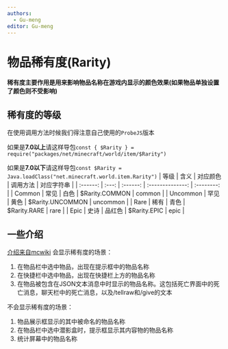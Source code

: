 ```yaml
---
authors:
  - Gu-meng
editor: Gu-meng
---
```

# 物品稀有度(Rarity)
**稀有度主要作用是用来影响物品名称在游戏内显示的颜色效果(如果物品单独设置了颜色则不受影响)**
## 稀有度的等级
在使用调用方法时候我们得注意自己使用的`ProbeJS`版本

如果是**7.0以上**请这样导包`const { $Rarity } = require("packages/net/minecraft/world/item/$Rarity")`

如果是**7.0以下**请这样导包`const $Rarity = Java.loadClass("net.minecraft.world.item.Rarity")`
|   等级   | 含义  | 对应颜色 |     调用方法     | 对应字符串 |
| :------: | :---: | :------: | :--------------: | :--------: |
|  Common  | 常见  |   白色   |  $Rarity.COMMON  |   common   |
| Uncommon | 罕见  |   黄色   | $Rarity.UNCOMMON |  uncommon  |
|   Rare   | 稀有  |   青色   |   $Rarity.RARE   |    rare    |
|   Epic   | 史诗  |  品红色  |   $Rarity.EPIC   |    epic    |

## 一些介绍
[介绍来自mcwiki](https://zh.minecraft.wiki/w/%E7%A8%80%E6%9C%89%E5%BA%A6?variant=zh-cn)
会显示稀有度的场景：
1. 在物品栏中选中物品，出现在提示框中的物品名称
2. 在快捷栏中选中物品，出现在快捷栏上方的物品名称
3. 在物品被包含在JSON文本消息中时显示的物品名称。这包括死亡界面中的死亡消息，聊天栏中的死亡消息，以及/tellraw和/give的文本

不会显示稀有度的场景：
1. 物品展示框显示的其中被命名的物品名称
2. 在物品栏中选中潜影盒时，提示框显示其内容物的物品名称
3. 统计屏幕中的物品名称
